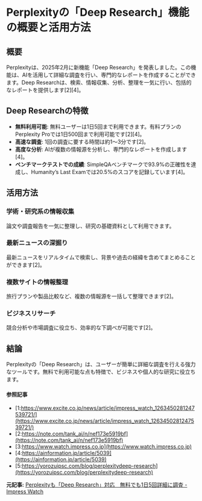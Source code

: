 # Perplexityの「Deep Research」機能の概要と活用方法

## 概要

Perplexityは、2025年2月に新機能「Deep Research」を発表しました。この機能は、AIを活用して詳細な調査を行い、専門的なレポートを作成することができます。Deep Researchは、検索、情報収集、分析、整理を一気に行い、包括的なレポートを提供します[2][4]。

## Deep Researchの特徴

- **無料利用可能**: 無料ユーザーは1日5回まで利用できます。有料プランのPerplexity Proでは1日500回まで利用可能です[2][4]。
- **高速な調査**: 1回の調査に要する時間は約1～3分です[2]。
- **高度な分析**: AIが複数の情報源を分析し、専門的なレポートを作成します[4]。
- **ベンチマークテストでの成績**: SimpleQAベンチマークで93.9%の正確性を達成し、Humanity’s Last Examでは20.5%のスコアを記録しています[4]。

## 活用方法

### 学術・研究系の情報収集

論文や調査報告を一気に整理し、研究の基礎資料として利用できます。

### 最新ニュースの深掘り

最新ニュースをリアルタイムで検索し、背景や過去の経緯を含めてまとめることができます[2]。

### 複数サイトの情報整理

旅行プランや製品比較など、複数の情報源を一括して整理できます[2]。

### ビジネスリサーチ

競合分析や市場調査に役立ち、効率的な下調べが可能です[2]。

## 結論

Perplexityの「Deep Research」は、ユーザーが簡単に詳細な調査を行える強力なツールです。無料で利用可能な点も特徴で、ビジネスや個人的な研究に役立ちます。

#### 参照記事
- [1:https://www.excite.co.jp/news/article/impress_watch_1263450281247539721/](https://www.excite.co.jp/news/article/impress_watch_1263450281247539721/)
- [2:https://note.com/tank_ai/n/nef173e5919bf](https://note.com/tank_ai/n/nef173e5919bf)
- [3:https://www.watch.impress.co.jp](https://www.watch.impress.co.jp)
- [4:https://ainformation.jp/article/5039](https://ainformation.jp/article/5039)
- [5:https://yorozuipsc.com/blog/perplexitydeep-research](https://yorozuipsc.com/blog/perplexitydeep-research)


**元記事:** [Perplexityも「Deep Research」対応　無料でも1日5回詳細に調査 - Impress Watch](https://www.watch.impress.co.jp/docs/news/1663152.html)